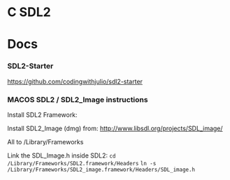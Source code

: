 # C SDL2


# Docs

### SDL2-Starter

https://github.com/codingwithjulio/sdl2-starter

### MACOS SDL2 / SDL2_Image instructions

Install SDL2 Framework:

Install SDL2_Image (dmg) from:
http://www.libsdl.org/projects/SDL_image/

All to /Library/Frameworks

Link the SDL_Image.h inside SDL2:
`cd /Library/Frameworks/SDL2.framework/Headers`
`ln -s /Library/Frameworks/SDL2_image.framework/Headers/SDL_image.h`